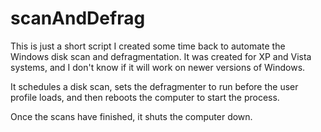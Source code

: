 # scanAndDefrag

This is just a short script I created some time back to automate the Windows disk scan and defragmentation. It was created for XP and Vista systems, and I don't know if it will work on newer versions of Windows.

It schedules a disk scan, sets the defragmenter to run before the user profile loads, and then reboots the computer to start the process. 

Once the scans have finished, it shuts the computer down. 


